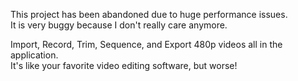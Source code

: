 This project has been abandoned  due to huge performance issues.  
It is very buggy because I don't really care anymore.

Import, Record, Trim, Sequence, and Export 480p videos all in the application.  
It's like your favorite video editing software, but worse!

